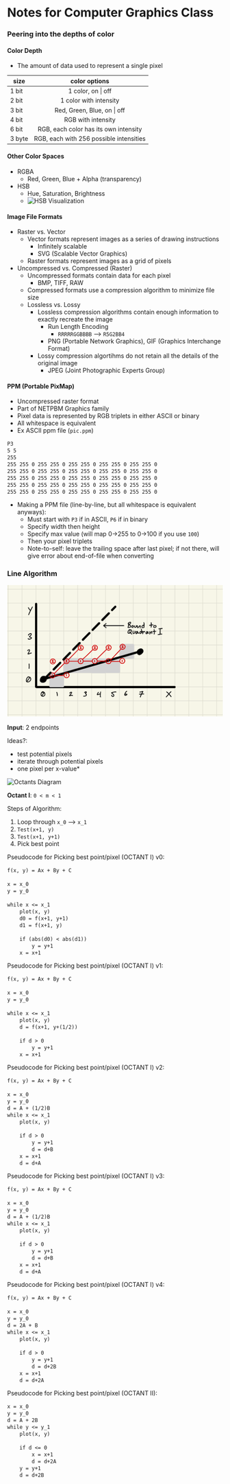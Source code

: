# Notes for Computer Graphics Class
    
<!-------   Wednesday, January 29, 2020   ------->
### Peering into the depths of color
#### Color Depth
- The amount of data used to represent a single pixel

| size   | color options                           |
| ------ |:---------------------------------------:|
| 1 bit  | 1 color, on \| off                      |
| 2 bit  | 1 color with intensity                  |
| 3 bit  | Red, Green, Blue, on \| off             |
| 4 bit  | RGB with intensity                      |
| 6 bit  | RGB, each color has its own intensity   |
| 3 byte | RGB, each with 256 possible intensities |

#### Other Color Spaces
- RGBA
    - Red, Green, Blue + Alpha (transparency)
- HSB
    - Hue, Saturation, Brightness
    - <img src="https://upload.wikimedia.org/wikipedia/commons/e/ea/HSV_cone.png" alt="HSB Visualization" width="250"/>
#### Image File Formats
- Raster vs. Vector
    - Vector formats represent images as a series of drawing instructions
        - Infinitely scalable
        - SVG (Scalable Vector Graphics)
    - Raster formats represent images as a grid of pixels
- Uncompressed vs. Compressed (Raster)
    - Uncompressed formats contain data for each pixel
        - BMP, TIFF, RAW    <!-------   Thursday, January 30, 2020   ------->
    - Compressed formats use a compression algorithm to minimize file size
    - Lossless vs. Lossy
        - Lossless compression algorithms contain enough information to exactly recreate the image
            - Run Length Encoding
                - `RRRRRGGBBBB` --> `R5G2BB4`
            - PNG (Portable Network Graphics), GIF (Graphics Interchange Format)
        - Lossy compression algortihms do not retain all the details of the original image
            - JPEG (Joint Photographic Experts Group)
#### PPM (Portable PixMap)
- Uncompressed raster format
- Part of NETPBM Graphics family
- Pixel data is represented by RGB triplets in either ASCII or binary
- All whitespace is equivalent
- Ex ASCII ppm file (`pic.ppm`)
```ppm
P3
5 5
255
255 255 0 255 255 0 255 255 0 255 255 0 255 255 0
255 255 0 255 255 0 255 255 0 255 255 0 255 255 0
255 255 0 255 255 0 255 255 0 255 255 0 255 255 0
255 255 0 255 255 0 255 255 0 255 255 0 255 255 0
255 255 0 255 255 0 255 255 0 255 255 0 255 255 0 
```

- Making a PPM file (line-by-line, but all whitespace is equivalent anyways):
    - Must start with `P3` if in ASCII, `P6` if in binary
    - Specify width then height
    - Specify max value (will map 0->255 to 0->100 if you use `100`)
    - Then your pixel triplets
    - Note-to-self: leave the trailing space after last pixel; if not there, will give error about end-of-file when converting

<!-------   Monday, February 03, 2020   ------->
### Line Algorithm
<img src="Bresenham's Line Algorithm Diagram.png" alt="Line Algorithm Diagram"/>

**Input**: 2 endpoints

Ideas?:
- test potential pixels
- iterate through potential pixels
- one pixel per x-value*

![Octants Diagram](https://i.stack.imgur.com/Gk616.jpg)

**Octant I**: `0 < m < 1`

Steps of Algorithm:
1. Loop through `x_0` --> `x_1`
2. `Test(x+1, y)`
3. `Test(x+1, y+1)`
4. Pick best point

Pseudocode for Picking best point/pixel (OCTANT I) v0:
```
f(x, y) = Ax + By + C

x = x_0
y = y_0

while x <= x_1
    plot(x, y)
    d0 = f(x+1, y+1)
    d1 = f(x+1, y)
    
    if (abs(d0) < abs(d1))
        y = y+1
    x = x+1
```

Pseudocode for Picking best point/pixel (OCTANT I) v1:
```
f(x, y) = Ax + By + C

x = x_0
y = y_0

while x <= x_1
    plot(x, y)
    d = f(x+1, y+(1/2))
    
    if d > 0
        y = y+1
    x = x+1
```


Pseudocode for Picking best point/pixel (OCTANT I) v2:
```
f(x, y) = Ax + By + C

x = x_0
y = y_0
d = A + (1/2)B
while x <= x_1
    plot(x, y)
    
    if d > 0
        y = y+1
        d = d+B
    x = x+1
    d = d+A
```

Pseudocode for Picking best point/pixel (OCTANT I) v3:
```
f(x, y) = Ax + By + C

x = x_0
y = y_0
d = A + (1/2)B
while x <= x_1
    plot(x, y)
    
    if d > 0
        y = y+1
        d = d+B
    x = x+1
    d = d+A
```

Pseudocode for Picking best point/pixel (OCTANT I) v4:
```
f(x, y) = Ax + By + C

x = x_0
y = y_0
d = 2A + B
while x <= x_1
    plot(x, y)
    
    if d > 0
        y = y+1
        d = d+2B
    x = x+1
    d = d+2A
```

Pseudocode for Picking best point/pixel (OCTANT II):
```
x = x_0
y = y_0
d = A + 2B
while y <= y_1
    plot(x, y)
    
    if d <= 0
        x = x+1
        d = d+2A
    y = y+1
    d = d+2B
```
